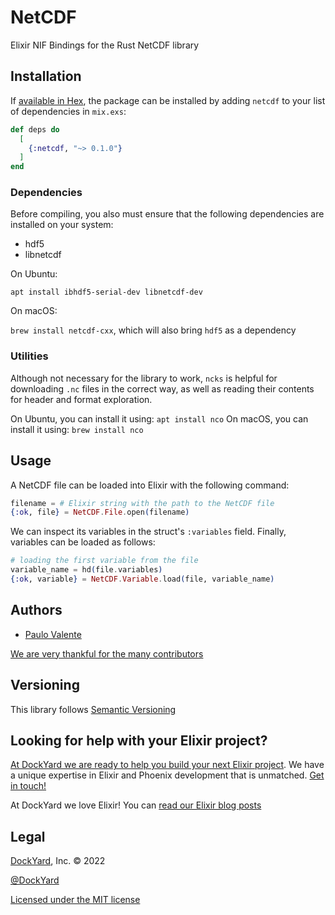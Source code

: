 
# NetCDF

Elixir NIF Bindings for the Rust NetCDF library

## Installation

If [available in Hex](https://hex.pm/docs/publish), the package can be installed
by adding `netcdf` to your list of dependencies in `mix.exs`:

```elixir
def deps do
  [
    {:netcdf, "~> 0.1.0"}
  ]
end
```

### Dependencies

Before compiling, you also must ensure that the following dependencies are installed on your system:

- hdf5
- libnetcdf

On Ubuntu:

`apt install ibhdf5-serial-dev libnetcdf-dev`

On macOS:

`brew install netcdf-cxx`, which will also bring `hdf5` as a dependency

### Utilities

Although not necessary for the library to work, `ncks` is helpful for downloading `.nc` files in the correct way,
as well as reading their contents for header and format exploration.

On Ubuntu, you can install it using: `apt install nco`
On macOS, you can install it using: `brew install nco`

## Usage

A NetCDF file can be loaded into Elixir with the following command:

```elixir
filename = # Elixir string with the path to the NetCDF file
{:ok, file} = NetCDF.File.open(filename)
```

We can inspect its variables in the struct's `:variables` field.
Finally, variables can be loaded as follows:

```elixir
# loading the first variable from the file
variable_name = hd(file.variables)
{:ok, variable} = NetCDF.Variable.load(file, variable_name)
```

## Authors ##

- [Paulo Valente](https://github.com/polvalente)

[We are very thankful for the many contributors](https://github.com/dockyard/netcdf/graphs/contributors)

## Versioning ##

This library follows [Semantic Versioning](https://semver.org)

## Looking for help with your Elixir project? ##

[At DockYard we are ready to help you build your next Elixir project](https://dockyard.com/phoenix-consulting). We have a unique expertise
in Elixir and Phoenix development that is unmatched. [Get in touch!](https://dockyard.com/contact/hire-us)

At DockYard we love Elixir! You can [read our Elixir blog posts](https://dockyard.com/blog/categories/elixir)

## Legal ##

[DockYard](https://dockyard.com/), Inc. © 2022

[@DockYard](https://twitter.com/DockYard)

[Licensed under the MIT license](https://www.opensource.org/licenses/mit-license.php)